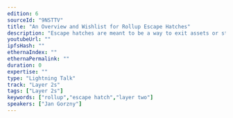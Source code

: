 ```yaml
---
edition: 6
sourceId: "9NSTTV"
title: "An Overview and Wishlist for Rollup Escape Hatches"
description: "Escape hatches are meant to be a way to exit assets or state from a rollup in the hopefully unlikely event that sequencers are offline. In this talk, we review which projects have these hatches and what plans are publicly available for future rollups or versions of these rollups. We list some ideas that these, and other rollups, may implement or adopt in the future, for more robust and secure rollups. The suggestions will be rooted in our concern for security and the issues presented by bridges."
youtubeUrl: ""
ipfsHash: ""
ethernaIndex: ""
ethernaPermalink: ""
duration: 0
expertise: ""
type: "Lightning Talk"
track: "Layer 2s"
tags: ["Layer 2s"]
keywords: ["rollup","escape hatch","layer two"]
speakers: ["Jan Gorzny"]
---
```

